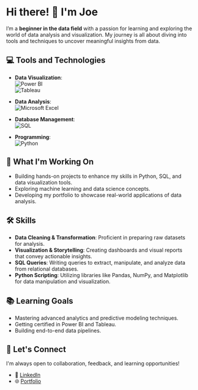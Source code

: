 # Hi there! 👋 I'm Joe

I’m a **beginner in the data field** with a passion for learning and exploring the world of data analysis and visualization. My journey is all about diving into tools and techniques to uncover meaningful insights from data.

## 💻 Tools and Technologies

- **Data Visualization**:  
  ![Power BI](https://img.shields.io/badge/PowerBI-F2C811?style=for-the-badge&logo=power-bi&logoColor=black)  
  ![Tableau](https://img.shields.io/badge/Tableau-E97627?style=for-the-badge&logo=tableau&logoColor=white)  

- **Data Analysis**:  
  ![Microsoft Excel](https://img.shields.io/badge/Microsoft%20Excel-217346?style=for-the-badge&logo=microsoft-excel&logoColor=white)  

- **Database Management**:  
  ![SQL](https://img.shields.io/badge/SQL-4479A1?style=for-the-badge&logo=MySQL&logoColor=white)  

- **Programming**:  
  ![Python](https://img.shields.io/badge/Python-3776AB?style=for-the-badge&logo=python&logoColor=white)  

## 🌱 What I'm Working On
- Building hands-on projects to enhance my skills in Python, SQL, and data visualization tools.  
- Exploring machine learning and data science concepts.  
- Developing my portfolio to showcase real-world applications of data analysis.  

## 🛠️ Skills
- **Data Cleaning & Transformation**: Proficient in preparing raw datasets for analysis.  
- **Visualization & Storytelling**: Creating dashboards and visual reports that convey actionable insights.  
- **SQL Queries**: Writing queries to extract, manipulate, and analyze data from relational databases.  
- **Python Scripting**: Utilizing libraries like Pandas, NumPy, and Matplotlib for data manipulation and visualization.  

## 📚 Learning Goals
- Mastering advanced analytics and predictive modeling techniques.  
- Getting certified in Power BI and Tableau.  
- Building end-to-end data pipelines.  

## 🤝 Let's Connect
I'm always open to collaboration, feedback, and learning opportunities!  
- 💼 [LinkedIn](https://www.linkedin.com/in/joe-phillips-59649621b/)  
- 🌐 [Portfolio](#)  


